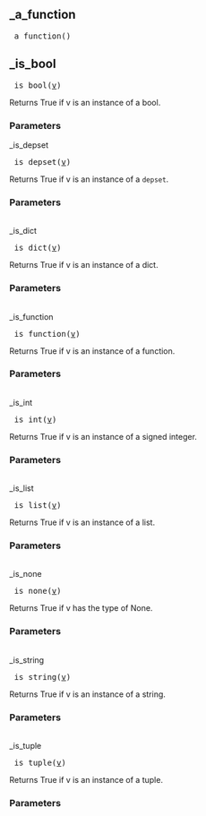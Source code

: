 ## _a_function

<pre>
_a_function()
</pre>





## _is_bool

<pre>
_is_bool(<a href="#_is_bool-v">v</a>)
</pre>

Returns True if v is an instance of a bool.

### Parameters

<table class="params-table">
  <colgroup>
    <col class="col-param" />
    <col class="col-description" />
  </colgroup>
  <tbody>
    <tr id="_is_bool-v>
      <td><code>v</code></td>
      <td>
        required.
        <p>
          The value whose type should be checked.
        </p>
      </td>
    </tr>
  </tbody>
</table>


## _is_depset

<pre>
_is_depset(<a href="#_is_depset-v">v</a>)
</pre>

Returns True if v is an instance of a `depset`.

### Parameters

<table class="params-table">
  <colgroup>
    <col class="col-param" />
    <col class="col-description" />
  </colgroup>
  <tbody>
    <tr id="_is_depset-v>
      <td><code>v</code></td>
      <td>
        required.
        <p>
          The value whose type should be checked.
        </p>
      </td>
    </tr>
  </tbody>
</table>


## _is_dict

<pre>
_is_dict(<a href="#_is_dict-v">v</a>)
</pre>

Returns True if v is an instance of a dict.

### Parameters

<table class="params-table">
  <colgroup>
    <col class="col-param" />
    <col class="col-description" />
  </colgroup>
  <tbody>
    <tr id="_is_dict-v>
      <td><code>v</code></td>
      <td>
        required.
        <p>
          The value whose type should be checked.
        </p>
      </td>
    </tr>
  </tbody>
</table>


## _is_function

<pre>
_is_function(<a href="#_is_function-v">v</a>)
</pre>

Returns True if v is an instance of a function.

### Parameters

<table class="params-table">
  <colgroup>
    <col class="col-param" />
    <col class="col-description" />
  </colgroup>
  <tbody>
    <tr id="_is_function-v>
      <td><code>v</code></td>
      <td>
        required.
        <p>
          The value whose type should be checked.
        </p>
      </td>
    </tr>
  </tbody>
</table>


## _is_int

<pre>
_is_int(<a href="#_is_int-v">v</a>)
</pre>

Returns True if v is an instance of a signed integer.

### Parameters

<table class="params-table">
  <colgroup>
    <col class="col-param" />
    <col class="col-description" />
  </colgroup>
  <tbody>
    <tr id="_is_int-v>
      <td><code>v</code></td>
      <td>
        required.
        <p>
          The value whose type should be checked.
        </p>
      </td>
    </tr>
  </tbody>
</table>


## _is_list

<pre>
_is_list(<a href="#_is_list-v">v</a>)
</pre>

Returns True if v is an instance of a list.

### Parameters

<table class="params-table">
  <colgroup>
    <col class="col-param" />
    <col class="col-description" />
  </colgroup>
  <tbody>
    <tr id="_is_list-v>
      <td><code>v</code></td>
      <td>
        required.
        <p>
          The value whose type should be checked.
        </p>
      </td>
    </tr>
  </tbody>
</table>


## _is_none

<pre>
_is_none(<a href="#_is_none-v">v</a>)
</pre>

Returns True if v has the type of None.

### Parameters

<table class="params-table">
  <colgroup>
    <col class="col-param" />
    <col class="col-description" />
  </colgroup>
  <tbody>
    <tr id="_is_none-v>
      <td><code>v</code></td>
      <td>
        required.
        <p>
          The value whose type should be checked.
        </p>
      </td>
    </tr>
  </tbody>
</table>


## _is_string

<pre>
_is_string(<a href="#_is_string-v">v</a>)
</pre>

Returns True if v is an instance of a string.

### Parameters

<table class="params-table">
  <colgroup>
    <col class="col-param" />
    <col class="col-description" />
  </colgroup>
  <tbody>
    <tr id="_is_string-v>
      <td><code>v</code></td>
      <td>
        required.
        <p>
          The value whose type should be checked.
        </p>
      </td>
    </tr>
  </tbody>
</table>


## _is_tuple

<pre>
_is_tuple(<a href="#_is_tuple-v">v</a>)
</pre>

Returns True if v is an instance of a tuple.

### Parameters

<table class="params-table">
  <colgroup>
    <col class="col-param" />
    <col class="col-description" />
  </colgroup>
  <tbody>
    <tr id="_is_tuple-v>
      <td><code>v</code></td>
      <td>
        required.
        <p>
          The value whose type should be checked.
        </p>
      </td>
    </tr>
  </tbody>
</table>


